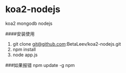 # koa2-nodejs
koa2 mongodb nodejs

####安装使用
1.  git clone git@github.com:BetaLeev/koa2-nodejs.git
2.  npm install
3.  node app.js

###如果报错
npm update -g npm
